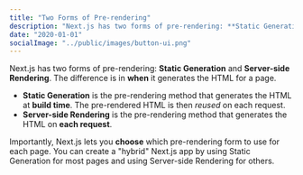 ```yaml
---
title: "Two Forms of Pre-rendering"
description: "Next.js has two forms of pre-rendering: **Static Generation** and **Server-side Rendering**. The difference is in **when** it generates the HTML for a page."
date: "2020-01-01"
socialImage: "../public/images/button-ui.png"
---
```


Next.js has two forms of pre-rendering: **Static Generation** and **Server-side Rendering**. The difference is in **when** it generates the HTML for a page.

- **Static Generation** is the pre-rendering method that generates the HTML at **build time**. The pre-rendered HTML is then _reused_ on each request.
- **Server-side Rendering** is the pre-rendering method that generates the HTML on **each request**.

Importantly, Next.js lets you **choose** which pre-rendering form to use for each page. You can create a "hybrid" Next.js app by using Static Generation for most pages and using Server-side Rendering for others.
